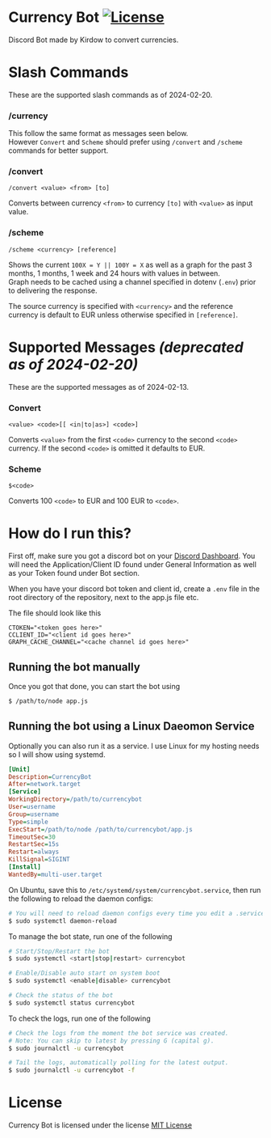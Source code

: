 # Currency Bot [![License](https://img.shields.io/github/license/Kirdow/CurrencyBot.svg)](https://github.com/Kirdow/CurrencyBot/blob/master/LICENSE)
Discord Bot made by Kirdow to convert currencies.

# Slash Commands
These are the supported slash commands as of 2024-02-20.

### /currency
This follow the same format as messages seen below.<br>
However `Convert` and `Scheme` should prefer using `/convert` and `/scheme` commands for better support.

### /convert
```
/convert <value> <from> [to]
```
Converts between currency `<from>` to currency `[to]` with `<value>` as input value.

### /scheme
```
/scheme <currency> [reference]
```
Shows the current `100X = Y || 100Y = X` as well as a graph for the past 3 months, 1 months, 1 week and 24 hours with values in between.<br>
Graph needs to be cached using a channel specified in dotenv (`.env`) prior to delivering the response.

The source currency is specified with `<currency>` and the reference currency is default to EUR unless otherwise specified in `[reference]`.

# Supported Messages *(deprecated as of 2024-02-20)*
These are the supported messages as of 2024-02-13.

### Convert
```
<value> <code>[[ <in|to|as>] <code>]
```
Converts ``<value>`` from the first ``<code>`` currency to the second ``<code>`` currency. If the second ``<code>`` is omitted it defaults to EUR.

### Scheme
```
$<code>
```
Converts 100 ``<code>`` to EUR and 100 EUR to ``<code>``.

# How do I run this?
First off, make sure you got a discord bot on your [Discord Dashboard](https://discord.com/developers/applications). You will need the Application/Client ID found under General Information as well as your Token found under Bot section.

When you have your discord bot token and client id, create a ``.env`` file in the root directory of the repository, next to the app.js file etc.

The file should look like this
```
CTOKEN="<token goes here>"
CCLIENT_ID="<client id goes here>"
GRAPH_CACHE_CHANNEL="<cache channel id goes here>"
```

## Running the bot manually
Once you got that done, you can start the bot using
```sh
$ /path/to/node app.js
```

## Running the bot using a Linux Daeomon Service
Optionally you can also run it as a service. I use Linux for my hosting needs so I will show using systemd.
```ini
[Unit]
Description=CurrencyBot
After=network.target
[Service]
WorkingDirectory=/path/to/currencybot
User=username
Group=username
Type=simple
ExecStart=/path/to/node /path/to/currencybot/app.js
TimeoutSec=30
RestartSec=15s
Restart=always
KillSignal=SIGINT
[Install]
WantedBy=multi-user.target
```
On Ubuntu, save this to ``/etc/systemd/system/currencybot.service``, then run the following to reload the daemon configs:
```sh
# You will need to reload daemon configs every time you edit a .service file
$ sudo systemctl daemon-reload
```

To manage the bot state, run one of the following
```sh
# Start/Stop/Restart the bot
$ sudo systemctl <start|stop|restart> currencybot

# Enable/Disable auto start on system boot
$ sudo systemctl <enable|disable> currencybot

# Check the status of the bot
$ sudo systemctl status currencybot
```

To check the logs, run one of the following
```sh
# Check the logs from the moment the bot service was created.
# Note: You can skip to latest by pressing G (capital g).
$ sudo journalctl -u currencybot

# Tail the logs, automatically polling for the latest output.
$ sudo journalctl -u currencybot -f
```

# License
Currency Bot is licensed under the license [MIT License](https://github.com/Kirdow/CurrencyBot/blob/master/LICENSE)
